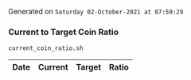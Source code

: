 Generated on `Saturday 02-October-2021 at 07:59:29`

### Current to Target Coin Ratio
`current_coin_ratio.sh`

Date|Current|Target|Ratio
---|---|---|---
